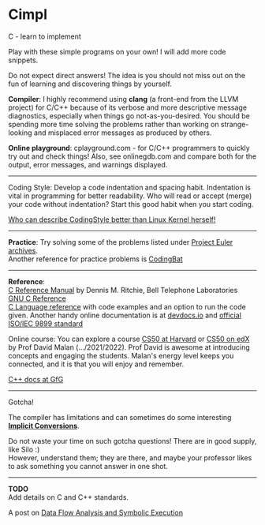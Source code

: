 # Cimpl
C - learn to implement

Play with these simple programs on your own! I will add more code snippets. 

Do not expect direct answers! The idea is you should not miss out on the fun of learning and discovering things by yourself.   

**Compiler**: I highly recommend using **clang** (a front-end from the LLVM project) for C/C++ because of its verbose and more descriptive message diagnostics, especially when things go not-as-you-desired. You should be spending more time solving the problems rather than working on strange-looking and misplaced error messages as produced by others.   

**Online playground**: cplayground.com - for C/C++ programmers to quickly try out and check things! Also, see onlinegdb.com and compare both for the output, error messages, and warnings displayed.    

---- 

Coding Style: Develop a code indentation and spacing habit. Indentation is vital in programming for better readability. Who will read or accept (merge) your code without indentation? Start this good habit when you start coding.    

[Who can describe CodingStyle better than Linux Kernel herself!](https://www.kernel.org/doc/html/v4.10/process/coding-style.html)    

---- 

**Practice**: 
Try solving some of the problems listed under [Project Euler archives](https://projecteuler.net/archives).   
Another reference for practice problems is [CodingBat](https://codingbat.com/java)   

---- 

**Reference**:   
[C Reference Manual](https://www.bell-labs.com/usr/dmr/www/cman.pdf) by Dennis M. Ritchie, Bell Telephone Laboratories    
[GNU C Reference](https://www.gnu.org/software/gnu-c-manual/gnu-c-manual.html)    
[C Language reference](https://en.cppreference.com/w/c/language) with code examples and an option to run the code given. Another handy online documentation is at [devdocs.io](https://devdocs.io/c/types/limits) and [official ISO/IEC 9899 standard](https://www.open-std.org/jtc1/sc22/wg14/www/docs/n1256.pdf)     

Online course: You can explore a course [CS50 at Harvard](https://cs50.harvard.edu/) or [CS50 on edX](https://www.edx.org/cs50) by Prof David Malan (.../2021/2022). Prof David is awesome at introducing concepts and engaging the students. Malan's energy level keeps you connected, and it is that you will enjoy and remember.     


[C++ docs at GfG](https://www.geeksforgeeks.org/c-plus-plus/)    

----

Gotcha!    

The compiler has limitations and can sometimes do some interesting [**Implicit Conversions**](https://learn.microsoft.com/en-us/cpp/c-language/assignment-conversions?view=msvc-170).    

Do not waste your time on such gotcha questions! There are in good supply, like Silo :)    
However, understand them; they are there, and maybe your professor likes to ask something you cannot answer in one shot.    

---- 

**TODO**    
Add details on C and C++ standards.   

A post on [Data Flow Analysis and Symbolic Execution](https://clang.llvm.org/docs/DataFlowAnalysisIntro.html)   
